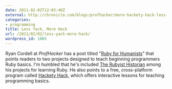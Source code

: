 ```yaml
---
date: 2011-02-02T12:03:40Z
external: http://chronicle.com/blogs/profhacker/more-hackety-hack-less-yackety-yack-ruby-for-humanists/30175
categories:
- programming
title: Less Yack, More Hack
url: /2011/02/02/less-yack-more-hack/
wordpress_id: 1065
---
```


Ryan Cordell at <em>ProfHacker</em> has a post titled "<a href="http://chronicle.com/blogs/profhacker/more-hackety-hack-less-yackety-yack-ruby-for-humanists/30175">Ruby for Humanists</a>" that points readers to two projects designed to teach beginning programmers Ruby basics. I'm humbled that he's included <a href="http://www.jasonheppler.org/2010/12/10/the-rubyist-historian-the-series/">The Rubyist Historian</a> among his projects for learning Ruby. He also points to a free, cross-platform program called <a href="http://hackety-hack.com/">Hackety Hack</a>, which offers interactive lessons for teaching programming basics.
